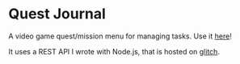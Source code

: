 # Quest Journal
A video game quest/mission menu for managing tasks. Use it [here](https://daikman.github.io/quest-journal/)!

It uses a REST API I wrote with Node.js, that is hosted on [glitch](https://quest-journal-api.glitch.me/).
